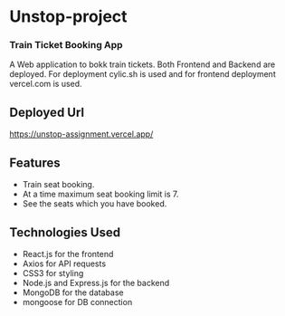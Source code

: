# Unstop-project

<h3>Train Ticket Booking App</h3>


A Web application to bokk train tickets.
Both Frontend and Backend are deployed. For deployment cylic.sh is used and for frontend deployment vercel.com is used.

<h2>Deployed Url</h2>

https://unstop-assignment.vercel.app/


<h2>Features</h2>

* Train seat booking.
* At a time maximum seat booking limit is 7.
* See the seats which you have booked.



<h2>Technologies Used</h2>

* React.js for the frontend
* Axios for API requests
* CSS3 for styling
* Node.js and Express.js for the backend
* MongoDB for the database
* mongoose for DB connection

